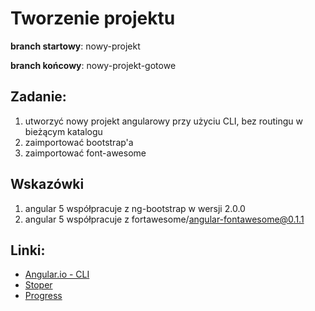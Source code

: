 # Tworzenie projektu

**branch startowy**: nowy-projekt

**branch końcowy**: nowy-projekt-gotowe

## Zadanie:
1. utworzyć nowy projekt angularowy przy użyciu CLI, bez routingu w bieżącym katalogu
1. zaimportować bootstrap'a
1. zaimportować font-awesome

## Wskazówki
1. angular 5 współpracuje z ng-bootstrap w wersji 2.0.0 
1. angular 5 współpracuje z fortawesome/angular-fontawesome@0.1.1

## Linki:
- [Angular.io - CLI](https://angular.io/cli/new)
- [Stoper](https://vclock.com/stopwatch/#)
- [Progress](https://docs.google.com/spreadsheets/d/1nRTxDM1nSRz4mBU_tiln9GKsfncoPwonR0h6qGYxb_Q/edit#gid=285080725)